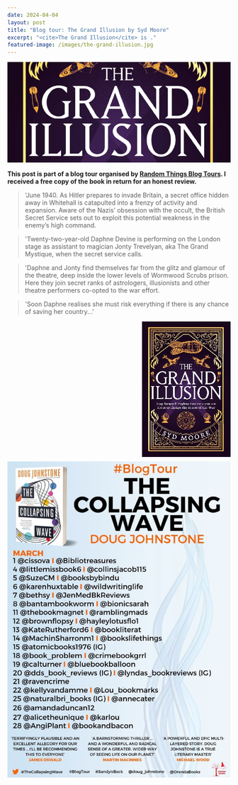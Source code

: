 ```yaml
---
date: 2024-04-04
layout: post
title: "Blog tour: The Grand Illusion by Syd Moore"
excerpt: "<cite>The Grand Illusion</cite> is ."
featured-image: /images/the-grand-illusion.jpg
---
```


![The Grand Illusion](/images/the-grand-illusion.jpg)

**This post is part of a blog tour organised by [Random Things Blog Tours](http://randomthingsthroughmyletterbox.blogspot.com/p/services-to-publishers-authors-blog.html). I received a free copy of the book in return for an honest review.**

> 'June 1940. As Hitler prepares to invade Britain, a secret office hidden away in Whitehall is catapulted into a frenzy of activity and expansion. Aware of the Nazis’ obsession with the occult, the British Secret Service sets out to exploit this potential weakness in the enemy’s high command.

> 'Twenty-two-year-old Daphne Devine is performing on the London stage as assistant to magician Jonty Trevelyan, aka The Grand Mystique, when the secret service calls.

> 'Daphne and Jonty find themselves far from the glitz and glamour of the theatre, deep inside the lower levels of Wormwood Scrubs prison. Here they join secret ranks of astrologers, illusionists and other theatre performers co-opted to the war effort.

> 'Soon Daphne realises she must risk everything if there is any chance of saving her country...'

<img src="/images/the-grand-illusion-200.jpg" alt="The Grand Illusion" style="float: right; margin-bottom: 10px; margin-left: 10px;">



![The Grand Illusion blog tour banner](/images/the-collapsing-wave-banner.jpg)